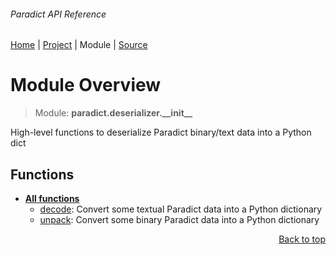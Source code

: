 ###### Paradict API Reference
[Home](/docs/api/README.md) | [Project](/README.md) | Module | [Source](/src/paradict/deserializer/__init__.py)

# Module Overview
> Module: **paradict.deserializer.\_\_init\_\_**

High-level functions to deserialize Paradict binary/text data into a Python dict

## Functions
- [**All functions**](/docs/api/modules/paradict/deserializer/__init__/funcs.md)
    - [decode](/docs/api/modules/paradict/deserializer/__init__/funcs.md#decode): Convert some textual Paradict data into a Python dictionary
    - [unpack](/docs/api/modules/paradict/deserializer/__init__/funcs.md#unpack): Convert some binary Paradict data into a Python dictionary

<p align="right"><a href="#paradict-api-reference">Back to top</a></p>
